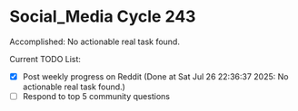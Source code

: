 # Social_Media Cycle 243

Accomplished: No actionable real task found.

Current TODO List:

- [x] Post weekly progress on Reddit  (Done at Sat Jul 26 22:36:37 2025: No actionable real task found.)
- [ ] Respond to top 5 community questions